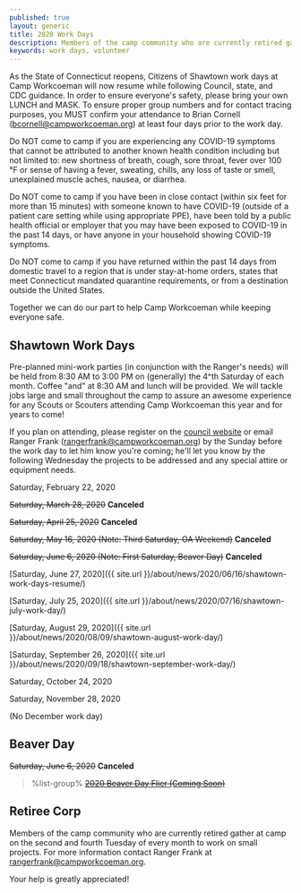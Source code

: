 ```yaml
---
published: true
layout: generic
title: 2020 Work Days
description: Members of the camp community who are currently retired gather at camp on the second and fourth Tuesday of every month to work on small projects. Your help is greatly appreciated!
keywords: work days, volunteer
---
```


<div class="alert alert-warning">
<p>As the State of Connecticut reopens, Citizens of Shawtown work days at Camp Workcoeman will now resume while following Council, state, and CDC guidance. In order to ensure everyone's safety, please bring your own LUNCH and MASK. To ensure proper group numbers and for contact tracing purposes, you MUST confirm your attendance to Brian Cornell (<a href="mailto:bcornell@campworkcoeman.org">bcornell@campworkcoeman.org</a>) at least four days prior to the work day.</p>

<p>Do NOT come to camp if you are experiencing any COVID-19 symptoms that cannot be attributed to another known health condition including but not limited to: new shortness of breath, cough, sore throat, fever over 100 &deg;F or sense of having a fever, sweating, chills, any loss of taste or smell, unexplained muscle aches, nausea, or diarrhea.</p>

<p>Do NOT come to camp if you have been in close contact (within six feet for more than 15 minutes) with someone known to have COVID-19 (outside of a patient care setting while using appropriate PPE), have been told by a public health official or employer that you may have been exposed to COVID-19 in the past 14 days, or have anyone in your household showing COVID-19 symptoms.</p>

<p>Do NOT come to camp if you have returned within the past 14 days from domestic travel to a region that is under stay-at-home orders, states that meet Connecticut mandated quarantine requirements, or from a destination outside the United States.</p>

<p>Together we can do our part to help Camp Workcoeman while keeping everyone safe.</p>
</div>

## Shawtown Work Days

Pre-planned mini-work parties (in conjunction with the Ranger's needs) will be held from 8:30 AM to 3:00 PM on (generally) the 4^th Saturday of each month. Coffee "and" at 8:30 AM and lunch will be provided. We will tackle jobs large and small throughout the camp to assure an awesome experience for any Scouts or Scouters attending Camp Workcoeman this year and for years to come!

If you plan on attending, please register on the [council website](https://scoutingevent.com/066-34204) or email Ranger Frank ([rangerfrank@campworkcoeman.org](mailto:rangerfrank@campworkcoeman.org)) by the Sunday before the work day to let him know you're coming; he'll let you know by the following Wednesday the projects to be addressed and any special attire or equipment needs.

Saturday, February 22, 2020

~~Saturday, March 28, 2020~~ **Canceled**

~~Saturday, April 25, 2020~~ **Canceled**

~~Saturday, May 16, 2020 (Note: Third Saturday, OA Weekend)~~ **Canceled**

~~Saturday, June 6, 2020 (Note: First Saturday, Beaver Day)~~ **Canceled**

[Saturday, June 27, 2020]({{ site.url }}/about/news/2020/06/16/shawtown-work-days-resume/)

[Saturday, July 25, 2020]({{ site.url }}/about/news/2020/07/16/shawtown-july-work-day/)

[Saturday, August 29, 2020]({{ site.url }}/about/news/2020/08/09/shawtown-august-work-day/)

[Saturday, September 26, 2020]({{ site.url }}/about/news/2020/09/18/shawtown-september-work-day/)

Saturday, October 24, 2020

Saturday, November 28, 2020

(No December work day)

## Beaver Day

~~Saturday, June 6, 2020~~ **Canceled**

> %list-group%
> <a href="{{ site.url }}/pdf/2019/2019-beaver-day-flier.pdf" class="list-group-item"><del>2020 Beaver Day Flier (Coming Soon)</del></a>

## Retiree Corp

Members of the camp community who are currently retired gather at camp on the
second and fourth Tuesday of every month to work on small projects. For more
information contact Ranger Frank at [rangerfrank@campworkcoeman.org](mailto:rangerfrank@campworkcoeman.org).

Your help is greatly appreciated!
